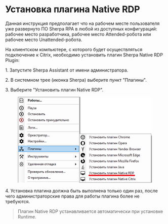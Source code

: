 # Установка плагина Native RDP

Данная инструкция предполагает что на рабочем месте пользователя уже развернуто ПО Sherpa RPA в любой из доступных конфигураций: рабочее место разработчика, рабочее место Attended-робота или рабочее место Unattended-робота.

На клиентском компьютере, с которого будет осуществляться подключение к Citrix, необходимо установить плагин Sherpa Native RDP Plugin:

1\. Запустите Sherpa Assistant от имени администратора.

2\. В системном трее (иконка Sherpa) выберите пункт "Плагины".

3\. Выберите "Установить плагин Native RDP".

<figure><img src="../../../../.gitbook/assets/2025-07-28_22-11-35.png" alt=""><figcaption></figcaption></figure>

4\. Установка плагина должна быть выполнена только один раз, после чего администраторские права для работы плагина более не требуются.

> Плагин Native RDP устанавливается автоматически при установке Runtime.
